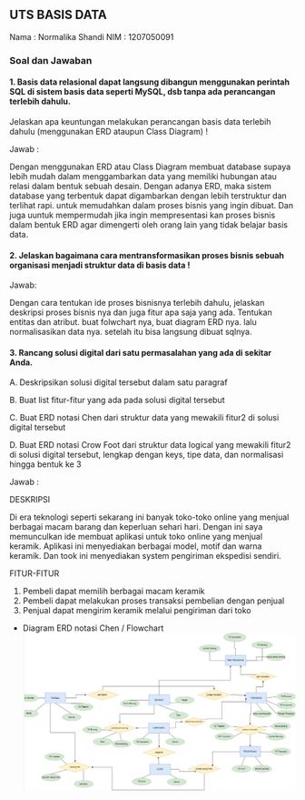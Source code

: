 ## UTS BASIS DATA
Nama  : Normalika Shandi
NIM   : 1207050091

### Soal dan Jawaban

#### 1. Basis data relasional dapat langsung dibangun menggunakan perintah SQL di sistem basis data seperti MySQL, dsb tanpa ada perancangan terlebih dahulu. 

Jelaskan apa keuntungan melakukan perancangan basis data terlebih dahulu (menggunakan ERD ataupun Class Diagram) !

Jawab :

Dengan menggunakan ERD atau Class Diagram membuat database supaya lebih mudah dalam menggambarkan data yang memiliki hubungan atau relasi dalam bentuk sebuah desain. Dengan adanya ERD, maka sistem database yang terbentuk dapat digambarkan dengan lebih terstruktur dan terlihat rapi. untuk memudahkan dalam proses bisnis yang ingin dibuat. Dan juga uuntuk mempermudah jika ingin mempresentasi kan proses bisnis dalam bentuk ERD agar dimengerti oleh orang lain yang tidak belajar basis data.

#### 2. Jelaskan bagaimana cara mentransformasikan proses bisnis sebuah organisasi menjadi struktur data di basis data !

Jawab:

Dengan cara tentukan ide proses bisnisnya terlebih dahulu, jelaskan deskripsi proses bisnis nya dan juga fitur apa saja yang ada. Tentukan entitas dan atribut. buat folwchart nya, buat diagram ERD nya. lalu normalisasikan data nya. setelah itu bisa langsung dibuat sqlnya.

#### 3. Rancang solusi digital dari satu permasalahan yang ada di sekitar Anda. 

A. Deskripsikan solusi digital tersebut dalam satu paragraf

B. Buat list fitur-fitur yang ada pada solusi digital tersebut

C. Buat ERD notasi Chen dari struktur data yang mewakili fitur2 di solusi digital tersebut

D. Buat ERD notasi Crow Foot dari struktur data logical yang mewakili fitur2 di solusi digital tersebut, lengkap dengan keys, tipe data, dan normalisasi hingga bentuk ke 3

Jawab :

DESKRIPSI

Di era teknologi seperti sekarang ini banyak toko-toko online yang menjual berbagai macam barang dan keperluan sehari hari. Dengan ini saya memunculkan ide membuat aplikasi untuk toko online yang menjual keramik. Aplikasi ini menyediakan berbagai model, motif dan warna keramik. Dan took ini menyediakan system pengiriman ekspedisi sendiri.

FITUR-FITUR

1.	Pembeli dapat memilih berbagai macam keramik
2.	Pembeli dapat melakukan proses transaksi pembelian dengan penjual
3.	Penjual dapat mengirim keramik melalui pengiriman dari toko

- Diagram ERD notasi Chen / Flowchart
![Tambah Data](https://github.com/NormalikaShandi/IF214002/blob/main/UTS/img/Screenshot%20(756).png "Tambah Data")


